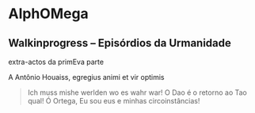 # AlphOMega

## Walkinprogress – Episórdios da Urmanidade

extra-actos da primEva parte

A Antônio Houaiss, egregius animi et vir optimis

> Ich muss mishe werlden wo es wahr war!
> O Dao é o retorno ao Tao qual!
> Ó Ortega, Eu sou eus e minhas circoinstâncias!